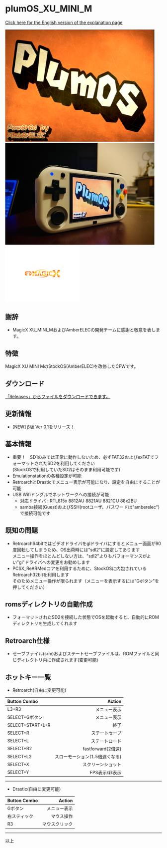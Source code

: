 # plumOS_XU_MINI_M
[Click here for the English version of the explanation page](https://github.com/game-de-it/XU_MINI_M/blob/main/README_EN.md)  

  <img src="https://github.com/game-de-it/XU_MINI_M/blob/main/assets/plumOS_XU_MINI_M.png" width="480">    <img src="https://github.com/game-de-it/XU_MINI_M/blob/main/assets/sc01.jpg" width="480">  
  <img src="https://github.com/game-de-it/XU_MINI_M/blob/main/assets/MagicX_logo.png" width="240">  


## 謝辞
- MagicX XU_MINI_MおよびAmberELECの開発チームに感謝と敬意を表します。

## 特徴
MagicX XU MINI MのStockOS(AmberELEC)を改修したCFWです。 

## ダウンロード
[「Releases」からファイルをダウンロードできます。](https://github.com/game-de-it/XU_MINI_M/releases/tag/plumOS_XU_MINI_M_0.1)  

## 更新情報
- [NEW] β版 Ver 0.1をリリース！  

## 基本情報
- 重要！　SD1のみでは正常に動作しないため、必ずFAT32およびexFATでフォーマットされたSD2を利用してください  
(StockOSで利用していたSD2はそのまま利用可能です)
- Emulationstationの各種設定が可能
- RetroarchとDrasticでメニュー表示が可能になり、設定を自由にすることが可能
- USB Wifiドングルでネットワークへの接続が可能
  - 対応ドライバ : RTL815x 8812AU 8821AU 8821CU 88x2BU
  - samba接続(Guest)およびSSH(rootユーザ、パスワードは"amberelec")で接続可能です

## 既知の問題
- Retroarch64bitではビデオドライバをglドライバにするとメニュー画面が90度回転してしまうため、OS出荷時には"sdl2"に設定してあります  
メニュー操作をほとんどしない方は、"sdl2"よりもパフォーマンスがよい"gl"ドライバへの変更をお勧めします  
- PCSX_ReARMedコアを利用するために、StockOSに内包されているRetroarch32bitを利用します  
そのためメニュー操作が限られます（メニューを表示するには"Gボタン"を押してください）

## romsディレクトリの自動作成
- フォーマットされたSD2を接続した状態でOSを起動すると、自動的にROMディレクトリを生成してくれます  

## Retroarch仕様
- セーブファイル(srm)およびステートセーブファイルは、ROMファイルと同じディレクトリ内に作成されます(変更可能)

## ホットキー一覧
  - Retroarch(自由に変更可能)
  
| Button Combo | Action | 
|:-----------|------------:|
| L3+R3       |        メニュー表示 |
| SELECT+Gボタン       |        メニュー表示 |
| SELECT+START+L+R       |        終了 |
| SELECT+R     |      ステートセーブ |
| SELECT+L     |      ステートロード |
| SELECT+R2     |      fastforward(2倍速) |
| SELECT+L2     |      スローモーション(1.5倍遅くなる) |
| SELECT+X     |      スクリーンショット |
| SELECT+Y     |      FPS表示/非表示 |

---

  - Drastic(自由に変更可能)

| Button Combo | Action | 
|:-----------|------------:|
| Gボタン       |        メニュー表示 |
| 右スティック       |        マウス操作 |
| R3       |        マウスクリック |

---

以上
